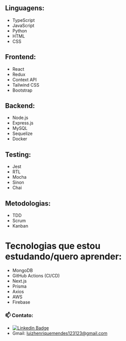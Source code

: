 ## Linguagens:
- TypeScript
- JavaScript
- Python
- HTML
- CSS

## Frontend:
- React
- Redux
- Context API
- Tailwind CSS
- Bootstrap

## Backend:
- Node.js
- Express.js
- MySQL
- Sequelize
- Docker

## Testing:
- Jest
- RTL
- Mocha
- Sinon
- Chai

## Metodologias:
- TDD
- Scrum
- Kanban

# Tecnologias que estou estudando/quero aprender:
- MongoDB
- GitHub Actions (CI/CD)
- Next.js
- Prisma
- Axios
- AWS
- Firebase

### 📫 Contato:
- [![Linkedin Badge](https://img.shields.io/badge/-LinkedIn-0e76a8?style=flat-square&logo=Linkedin&logoColor=white)](https://www.linkedin.com/in/luizhenriquepy/) 
- Gmail: luizhenriquemendes123123@gmail.com
